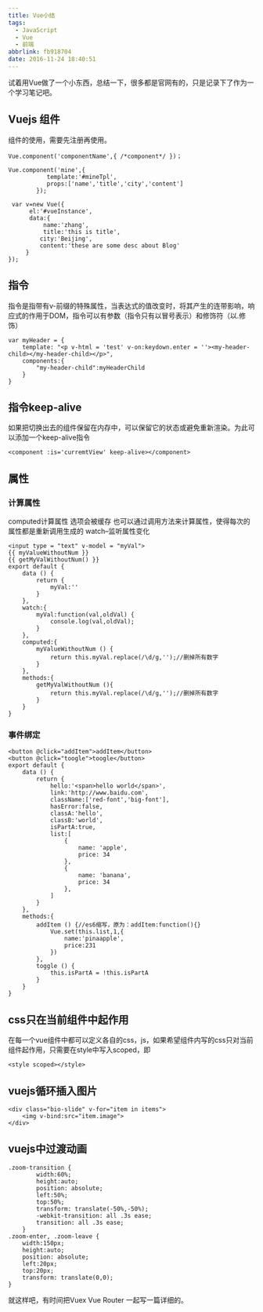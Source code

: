 ```yaml
---
title: Vue小结
tags:
  - JavaScript
  - Vue
  - 前端
abbrlink: fb918704
date: 2016-11-24 18:40:51
---
```


试着用Vue做了一个小东西，总结一下，很多都是官网有的，只是记录下了作为一个学习笔记吧。

## Vuejs 组件

组件的使用，需要先注册再使用。

```
Vue.component('componentName',{ /*component*/ })；
```

```
Vue.component('mine',{
           template:'#mineTpl',
           props:['name','title','city','content']
        });

 var v=new Vue({
      el:'#vueInstance',
      data:{
          name:'zhang',
          title:'this is title',
         city:'Beijing',
         content:'these are some desc about Blog'
     }
});
```

## 指令

指令是指带有v-前缀的特殊属性，当表达式的值改变时，将其产生的连带影响，响应式的作用于DOM，指令可以有参数（指令只有以冒号表示）和修饰符（以.修饰）

```
var myHeader = {
    template: "<p v-html = 'test' v-on:keydown.enter = ''><my-header-child></my-header-child></p>",
    components:{
        "my-header-child":myHeaderChild
    }
}
```

<!--more-->

## 指令keep-alive

如果把切换出去的组件保留在内存中，可以保留它的状态或避免重新渲染。为此可以添加一个keep-alive指令

```
<component :is='curremtView' keep-alive></component>
```

## 属性

### 计算属性

computed计算属性 选项会被缓存
也可以通过调用方法来计算属性，使得每次的属性都是重新调用生成的
watch–监听属性变化

```
<input type = "text" v-model = "myVal">
{{ myValueWithoutNum }}
{{ getMyValWithoutNum() }}
export default {
    data () {
        return {
            myVal:''
        }
    },
    watch:{
        myVal:function(val,oldVal) {
            console.log(val,oldVal);
        }
    },
    computed:{
        myValueWithoutNum () {
            return this.myVal.replace(/\d/g,'');//删掉所有数字
        }
    },
    methods:{
        getMyValWithoutNum (){
            return this.myVal.replace(/\d/g,'');//删掉所有数字
        }
    }
}
```

### 事件绑定

```
<button @click="addItem">addItem</button>
<button @click="toogle">toogle</button>
export default {
    data () {
        return {
            hello:'<span>hello world</span>',
            link:'http://www.baidu.com',
            className:['red-font','big-font'],
            hasError:false,
            classA:'hello',
            classB:'world',
            isPartA:true,
            list:[
                {
                    name: 'apple',
                    price: 34
                },
                {
                    name: 'banana',
                    price: 34
                },
            ]
        }
    },
    methods:{
        addItem () {//es6缩写，原为：addItem:function(){}
            Vue.set(this.list,1,{
                name:'pinaapple',
                price:231
            })
        },
        toggle () {
            this.isPartA = !this.isPartA
        }
    }
}
```

## css只在当前组件中起作用

在每一个vue组件中都可以定义各自的css，js，如果希望组件内写的css只对当前组件起作用，只需要在style中写入scoped，即

```
<style scoped></style>
```

## vuejs循环插入图片

```
<div class="bio-slide" v-for="item in items">   
    <img v-bind:src="item.image">
</div>
```

## vuejs中过渡动画

```
.zoom-transition {
        width:60%;
        height:auto;
        position: absolute;
        left:50%;
        top:50%;
        transform: translate(-50%,-50%);
        -webkit-transition: all .3s ease;
        transition: all .3s ease;
    }
.zoom-enter, .zoom-leave {
    width:150px;
    height:auto;
    position: absolute;
    left:20px;
    top:20px;
    transform: translate(0,0);
}

```

就这样吧，有时间把Vuex Vue Router 一起写一篇详细的。